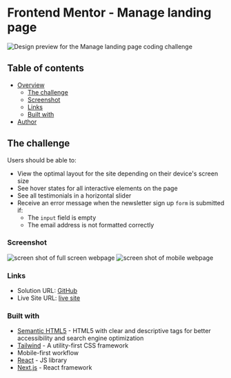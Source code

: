 # Frontend Mentor - Manage landing page

![Design preview for the Manage landing page coding challenge](/images/desktop-preview.jpg)

## Table of contents

- [Overview](#overview)
  - [The challenge](#the-challenge)
  - [Screenshot](#screenshot)
  - [Links](#links)
  - [Built with](#built-with)
- [Author](#author)

## The challenge

Users should be able to:

- View the optimal layout for the site depending on their device's screen size
- See hover states for all interactive elements on the page
- See all testimonials in a horizontal slider
- Receive an error message when the newsletter sign up `form` is submitted if:
  - The `input` field is empty
  - The email address is not formatted correctly

### Screenshot

![screen shot of full screen webpage]()
![screen shot of mobile webpage]()
### Links

- Solution URL: [GitHub]()
- Live Site URL: [live site]()

### Built with

- [Semantic HTML5](https://developer.mozilla.org/en-US/docs/Glossary/HTML5) - HTML5 with clear and descriptive tags for better accessibility and search engine optimization
- [Tailwind](https://tailwindcss.com/) - A utility-first CSS framework
- Mobile-first workflow
- [React](https://reactjs.org/) - JS library
- [Next.js](https://nextjs.org/) - React framework
